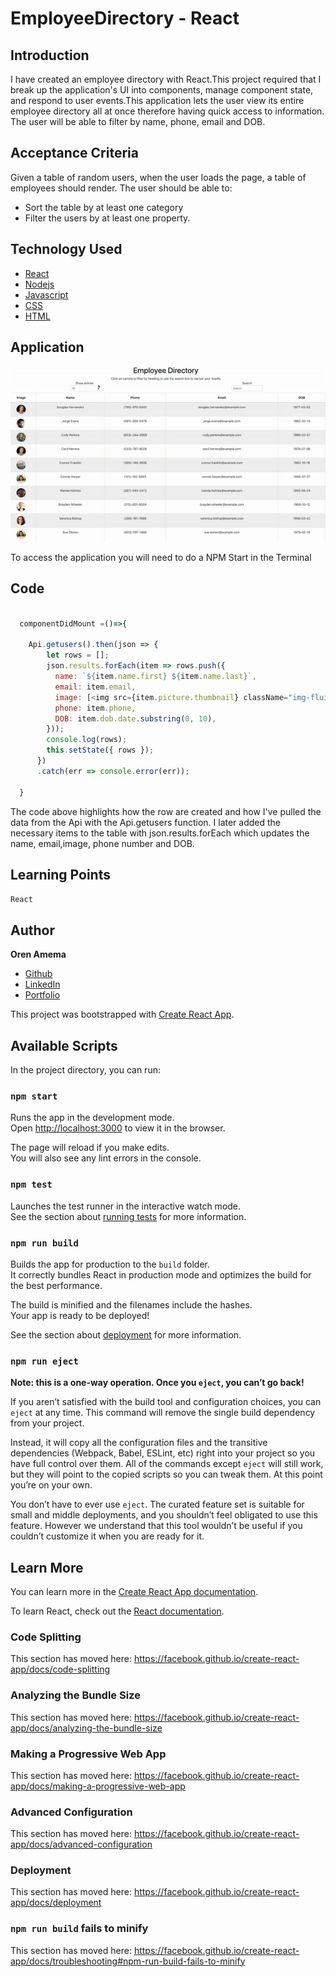 # EmployeeDirectory - React

## Introduction
I have created an employee directory with React.This project required that I break up the application's UI into components, manage component state, and respond to user events.This application lets the user view its entire employee directory all at once therefore having quick access to information. The user will be able to filter by name, phone, email and DOB.

## Acceptance Criteria

Given a table of random users, when the user loads the page, a table of employees should render. 
The user should be able to:

  * Sort the table by at least one category
  * Filter the users by at least one property.

## Technology Used
* [React](https://reactjs.org/)
* [Nodejs](https://nodejs.org/en/)
* [Javascript](https://www.w3schools.com/js)
* [CSS](https://www.w3schools.com/css/)
* [HTML](https://www.w3schools.com/html/)

## Application

![alt text](https://github.com/orenamema/employeedirectory/raw/master/public/images/dir.gif)

To access the application you will need to do a NPM Start in the Terminal

## Code

````Javascript

  componentDidMount =()=>{

    Api.getusers().then(json => {
        let rows = [];
        json.results.forEach(item => rows.push({
          name: `${item.name.first} ${item.name.last}`,
          email: item.email,
          image: [<img src={item.picture.thumbnail} className="img-fluid" class="rounded-circle" alt=""/>], //
          phone: item.phone,
          DOB: item.dob.date.substring(0, 10),
        }));
        console.log(rows);
        this.setState({ rows });
      })
      .catch(err => console.error(err));
    
  }
````
The code above highlights how the row are created and how I've pulled the data from the Api with the Api.getusers function. I later added the necessary items to the table with json.results.forEach which updates the name, email,image, phone number and DOB.


## Learning Points

`React`

## Author

**Oren Amema**

* [Github](https://github.com/orenamema)
* [LinkedIn](https://www.linkedin.com/in/oren-amematekpo-b7a12b13)
* [Portfolio](https://orenamema.github.io/UpdatedPortfolio/)

This project was bootstrapped with [Create React App](https://github.com/facebook/create-react-app).


## Available Scripts

In the project directory, you can run:

### `npm start`

Runs the app in the development mode.<br />
Open [http://localhost:3000](http://localhost:3000) to view it in the browser.

The page will reload if you make edits.<br />
You will also see any lint errors in the console.

### `npm test`

Launches the test runner in the interactive watch mode.<br />
See the section about [running tests](https://facebook.github.io/create-react-app/docs/running-tests) for more information.

### `npm run build`

Builds the app for production to the `build` folder.<br />
It correctly bundles React in production mode and optimizes the build for the best performance.

The build is minified and the filenames include the hashes.<br />
Your app is ready to be deployed!

See the section about [deployment](https://facebook.github.io/create-react-app/docs/deployment) for more information.

### `npm run eject`

**Note: this is a one-way operation. Once you `eject`, you can’t go back!**

If you aren’t satisfied with the build tool and configuration choices, you can `eject` at any time. This command will remove the single build dependency from your project.

Instead, it will copy all the configuration files and the transitive dependencies (Webpack, Babel, ESLint, etc) right into your project so you have full control over them. All of the commands except `eject` will still work, but they will point to the copied scripts so you can tweak them. At this point you’re on your own.

You don’t have to ever use `eject`. The curated feature set is suitable for small and middle deployments, and you shouldn’t feel obligated to use this feature. However we understand that this tool wouldn’t be useful if you couldn’t customize it when you are ready for it.

## Learn More

You can learn more in the [Create React App documentation](https://facebook.github.io/create-react-app/docs/getting-started).

To learn React, check out the [React documentation](https://reactjs.org/).

### Code Splitting

This section has moved here: https://facebook.github.io/create-react-app/docs/code-splitting

### Analyzing the Bundle Size

This section has moved here: https://facebook.github.io/create-react-app/docs/analyzing-the-bundle-size

### Making a Progressive Web App

This section has moved here: https://facebook.github.io/create-react-app/docs/making-a-progressive-web-app

### Advanced Configuration

This section has moved here: https://facebook.github.io/create-react-app/docs/advanced-configuration

### Deployment

This section has moved here: https://facebook.github.io/create-react-app/docs/deployment

### `npm run build` fails to minify

This section has moved here: https://facebook.github.io/create-react-app/docs/troubleshooting#npm-run-build-fails-to-minify
